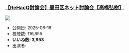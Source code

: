 ### [【ReHacQ討論会】墨田区ネット討論会【高橋弘樹】](https://www.youtube.com/watch?v=I7tMvukqwos)
[![](https://img.youtube.com/vi/I7tMvukqwos/sddefault.jpg)](https://www.youtube.com/watch?v=I7tMvukqwos)
-   公開日: 2025-06-16
-   視聴数: 116,855
-   **いいね数: 3,953**
-   出演者: 
